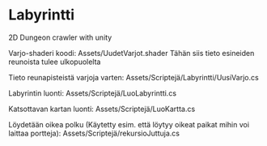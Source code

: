 # Labyrintti
2D Dungeon crawler with unity

Varjo-shaderi koodi: Assets/UudetVarjot.shader Tähän siis tieto esineiden reunoista tulee ulkopuolelta

Tieto reunapisteistä varjoja varten: Assets/Scriptejä/Labyrintti/UusiVarjo.cs

Labyrintin luonti: Assets/Scriptejä/LuoLabyrintti.cs

Katsottavan kartan luonti: Assets/Scriptejä/LuoKartta.cs

Löydetään oikea polku (Käytetty esim. että löytyy oikeat paikat mihin voi laittaa portteja): Assets/Scriptejä/rekursioJuttuja.cs
